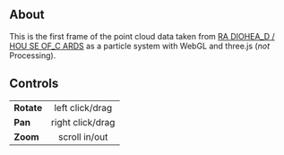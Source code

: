 About
---------------------------

This is the first frame of the point cloud data taken from [RA DIOHEA_D / HOU SE OF_C ARDS](https://github.com/dataarts/radiohead) as a particle system with WebGL and three.js (*not* Processing). 



Controls
---------------------------


|        |            | 
| ------------- |:-------------:| 
| **Rotate**   | left click/drag | 
| **Pan**      | right click/drag      |  
| **Zoom** | scroll in/out      |   






